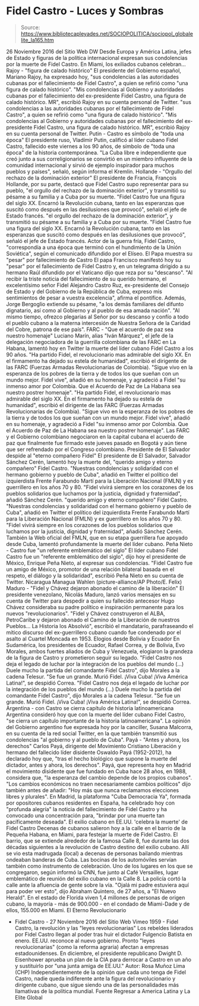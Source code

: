 # Fidel Castro - Luces y Sombras

> Source: https://www.bibliotecapleyades.net/SOCIOPOLITICA/sociopol_globalelite_la165.htm

26 Noviembre 2016
del Sitio Web DW
Desde Europa y América Latina, jefes de Estado y figuras de la política internacional expresan sus condolencias por la muerte de Fidel Castro. En Miami, los exiliados cubanos celebran...
Rajoy - "figura de calado histórico" El presidente del Gobierno español, Mariano Rajoy, ha expresado hoy,
"sus condolencias a las autoridades cubanas por el fallecimiento de Fidel Castro", a quien se refirió como "una figura de calado histórico". "Mis condolencias al Gobierno y autoridades cubanas por el fallecimiento del ex-presidente Fidel Castro, una figura de calado histórico. MR", escribió Rajoy en su cuenta personal de Twitter.
"sus condolencias a las autoridades cubanas por el fallecimiento de Fidel Castro", a quien se refirió como "una figura de calado histórico".
"Mis condolencias al Gobierno y autoridades cubanas por el fallecimiento del ex-presidente Fidel Castro, una figura de calado histórico. MR", escribió Rajoy en su cuenta personal de Twitter.
Putin - Castro es símbolo de "toda una época" El presidente ruso, Vladímir Putin, calificó al líder cubano Fidel Castro, fallecido este viernes a los 90 años, de símbolo de "toda una época" de la historia contemporánea.
"La Cuba libre e independiente que creó junto a sus correligionarios se convirtió en un miembro influyente de la comunidad internacional y sirvió de ejemplo inspirador para muchos pueblos y países", señaló, según informa el Kremlin.
Hollande - "Orgullo del rechazo de la dominación exterior" El presidente de Francia, François Hollande, por su parte, destacó que Fidel Castro supo representar para su pueblo,
"el orgullo del rechazo de la dominación exterior", y transmitió su pésame a su familia y a Cuba por su muerte. "Fidel Castro fue una figura del siglo XX. Encarnó la Revolución cubana, tanto en las esperanzas que suscitó como después en las desilusiones que provocó", señaló el jefe de Estado francés.
"el orgullo del rechazo de la dominación exterior", y transmitió su pésame a su familia y a Cuba por su muerte.
"Fidel Castro fue una figura del siglo XX. Encarnó la Revolución cubana, tanto en las esperanzas que suscitó como después en las desilusiones que provocó", señaló el jefe de Estado francés.
Actor de la guerra fría, Fidel Castro,
"correspondía a una época que terminó con el hundimiento de la Unión Soviética", según el comunicado difundido por el Elíseo.
El Papa muestra su "pesar" por fallecimiento de Castro El papa Francisco manifestó hoy su "pesar" por el fallecimiento de Fidel Castro y, en un telegrama dirigido a su hermano Raúl difundido por el Vaticano dijo que reza por su "descanso".
"Al recibir la triste noticia del fallecimiento de su querido hermano, el excelentísimo señor Fidel Alejandro Castro Ruz, ex-presidente del Consejo de Estado y del Gobierno de la República de Cuba, expreso mis sentimientos de pesar a vuestra excelencia", afirma el pontífice.
Además, Jorge Bergoglio extiende su pésame,
"a los demás familiares del difunto dignatario, así como al Gobierno y al pueblo de esa amada nación". "Al mismo tiempo, ofrezco plegarias al Señor por su descanso y confío a todo el pueblo cubano a la materna intercesión de Nuestra Señora de la Caridad del Cobre, patrona de ese país".
FARC - "Que el acuerdo de paz sea nuestro homenaje" Luciano Marín, alias "Iván Márquez", el jefe de la delegación negociadora de la guerrilla colombiana de las FARC en La Habana, lamentó hoy en Twitter la muerte del líder cubano Fidel Castro a los 90 años.
"Ha partido Fidel, el revolucionario mas admirable del siglo XX. En el firmamento ha dejado su estela de humanidad", escribió el dirigente de las FARC (Fuerzas Armadas Revolucionarias de Colombia). "Sigue vivo en la esperanza de los pobres de la tierra y de todos los que sueñan con un mundo mejor. Fidel vive", añadió en su homenaje, y agradeció a Fidel "su inmenso amor por Colombia. Que el Acuerdo de Paz de La Habana sea nuestro postrer homenaje".
"Ha partido Fidel, el revolucionario mas admirable del siglo XX. En el firmamento ha dejado su estela de humanidad", escribió el dirigente de las FARC (Fuerzas Armadas Revolucionarias de Colombia).
"Sigue vivo en la esperanza de los pobres de la tierra y de todos los que sueñan con un mundo mejor. Fidel vive", añadió en su homenaje, y agradeció a Fidel "su inmenso amor por Colombia. Que el Acuerdo de Paz de La Habana sea nuestro postrer homenaje".
Las FARC y el Gobierno colombiano negociaron en la capital cubana el acuerdo de paz que finalmente fue firmado este jueves pasado en Bogotá y aún tiene que ser refrendado por el Congreso colombiano.
Presidente de El Salvador despide al "eterno compañero Fidel" El presidente de El Salvador, Salvador Sánchez Cerén, lamentó hoy la muerte del,
"querido amigo y eterno compañero" Fidel Castro. "Nuestras condolencias y solidaridad con el hermano gobierno y pueblo de Cuba", añadió en Twitter el político del izquierdista Frente Farabundo Martí para la Liberación Nacional (FMLN) y ex guerrillero en los años 70 y 80. "Fidel vivirá siempre en los corazones de los pueblos solidarios que luchamos por la justicia, dignidad y fraternidad", añadió Sánchez Cerén.
"querido amigo y eterno compañero" Fidel Castro.
"Nuestras condolencias y solidaridad con el hermano gobierno y pueblo de Cuba", añadió en Twitter el político del izquierdista Frente Farabundo Martí para la Liberación Nacional (FMLN) y ex guerrillero en los años 70 y 80. "Fidel vivirá siempre en los corazones de los pueblos solidarios que luchamos por la justicia, dignidad y fraternidad", añadió Sánchez Cerén.
También la Web oficial del FMLN, que en su etapa guerrillera fue apoyado desde Cuba, lamentó profundamente la muerte del líder cubano.
Peña Nieto - Castro fue "un referente emblemático del siglo" El líder cubano Fidel Castro fue un "referente emblemático del siglo", dijo hoy el presidente de México, Enrique Peña Nieto, al expresar sus condolencias.
"Fidel Castro fue un amigo de México, promotor de una relación bilateral basada en el respeto, el diálogo y la solidaridad", escribió Peña Nieto en su cuenta de Twitter.
Nicaragua Managua Wahlen
(picture-alliance/AP Photo/E. Felix)
Maduro - "Fidel y Chávez dejaron abonado el camino de la liberación" El presidente venezolano, Nicolás Maduro, lanzó varios mensajes en su cuenta de Twitter para despedir a quien su fallecido antecesor Hugo Chávez consideraba su padre político e inspiración permanente para los nuevos "revolucionarios".
"Fidel y Chávez construyeron el ALBA, PetroCaribe y dejaron abonado el Camino de la Liberación de nuestros Pueblos... La Historia los Absolvió", escribió el mandatario, parafraseando el mítico discurso del ex-guerrillero cubano cuando fue condenado por el asalto al Cuartel Moncada en 1953.
Elogios desde Bolivia y Ecuador En Sudamérica, los presidentes de Ecuador, Rafael Correa, y de Bolivia, Evo Morales, ambos fuertes aliados de Cuba y Venezuela, elogiaron la grandeza de la figura de Castro y prometieron seguir su legado.
"Fidel Castro nos deja el legado de luchar por la integración de los pueblos del mundo (...) Duele mucho la partida del comandante Fidel Castro", dijo Morales a la cadena Telesur. "Se fue un grande. Murió Fidel. ¡Viva Cuba! ¡Viva América Latina!", se despidió Correa.
"Fidel Castro nos deja el legado de luchar por la integración de los pueblos del mundo (...) Duele mucho la partida del comandante Fidel Castro", dijo Morales a la cadena Telesur.
"Se fue un grande. Murió Fidel. ¡Viva Cuba! ¡Viva América Latina!", se despidió Correa.
Argentina - con Castro se cierra capítulo de historia latinoamericana Argentina consideró hoy que con la muerte del líder cubano Fidel Castro,
"se cierra un capítulo importante de la historia latinoamericana".
La opinión del Gobierno argentino fue expresada hoy por la canciller, Susana Malcorra, en su cuenta de la red social Twitter, en la que también transmitió sus condolencias "al gobierno y al pueblo de Cuba".
Payá - "Antes y ahora, los derechos" Carlos Payá, dirigente del Movimiento Cristiano Liberación y hermano del fallecido líder disidente Oswaldo Payá (1952-2012), ha declarado hoy que,
"tras el hecho biológico que supone la muerte del dictador, antes y ahora, los derechos".
Payá, que representa hoy en Madrid el movimiento disidente que fue fundado en Cuba hace 28 años, en 1988, considera que,
"la esperanza del cambio depende de los propios cubanos". "Los cambios económicos no traen necesariamente cambios políticos" dijo también antes de añadir: "Hoy más que nunca reclamamos elecciones libres y plurales".
En Madrid, la plataforma "Cuba Democracia Ya", formada por opositores cubanos residentes en España, ha celebrado hoy con "profunda alegría" la noticia del fallecimiento de Fidel Castro y ha convocado una concentración para,
"brindar por una muerte tan pacíficamente deseada".
El exilio cubano en EE.UU. 'celebra la muerte' de Fidel Castro Decenas de cubanos salieron hoy a la calle en el barrio de la Pequeña Habana, en Miami, para festejar la muerte de Fidel Castro.
El barrio, que se extiende alrededor de la famosa Calle 8, fue durante las dos décadas siguientes a la revolución de Castro destino del exilio cubano. Allí se vio esta madrugada (local) a decenas de personas bailando mientras ondeaban banderas de Cuba. Las bocinas de los automóviles servían también como instrumento de celebración. Uno de los lugares en los que se congregaron, según informó la CNN, fue junto al Café Versailles, lugar emblemático de reunión del exilio cubano en la Calle 8.
La policía cortó la calle ante la afluencia de gente sobre la vía.
"Ojalá mi padre estuviera aquí para poder ver esto", dijo Abraham Quintero, de 27 años, a "El Nuevo Herald".
En el estado de Florida viven 1,4 millones de personas de origen cubano, la mayoría - más de 900.000 - en el condado de Miami-Dade y de ellos, 155.000 en Miami.
El Eterno Revolucionario
- Fidel Castro -
27 Noviembre 2016
del Sitio Web Vimeo
1959 - Fidel Castro, la revolución y las "leyes revolucionarias" Los rebeldes liderados por Fidel Castro
llegan al poder tras huir el dictador Fulgencio Batista en enero.
EE.UU. reconoce al nuevo gobierno.
Pronto "leyes revolucionarias" (como la reforma agraria)
afectan a empresas estadounidenses.
En diciembre, el presidente republicano Dwight D. Eisenhower
aprueba un plan de la CIA para derrocar a Castro
en un año y sustituirlo por "una junta amiga de EE.UU." Autor: Rosa Muñoz Lima (CHP)
Independientemente de la opinión
que cada uno tenga de Fidel Castro,
nadie queda indiferente
ante la figura del revolucionario y dirigente cubano,
que sigue siendo una de las personalidades
más llamativas de la política mundial.
Fuente
Regresar a America Latina y La Elite Global
